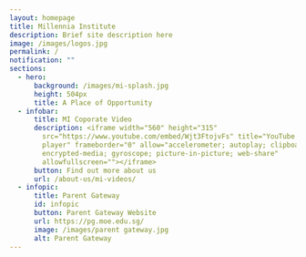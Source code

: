 ```yaml
---
layout: homepage
title: Millennia Institute
description: Brief site description here
image: /images/logos.jpg
permalink: /
notification: ""
sections:
  - hero:
      background: /images/mi-splash.jpg
      height: 504px
      title: A Place of Opportunity
  - infobar:
      title: MI Coporate Video
      description: <iframe width="560" height="315"
        src="https://www.youtube.com/embed/Wjt3FtojvFs" title="YouTube video
        player" frameborder="0" allow="accelerometer; autoplay; clipboard-write;
        encrypted-media; gyroscope; picture-in-picture; web-share"
        allowfullscreen=""></iframe>
      button: Find out more about us
      url: /about-us/mi-videos/
  - infopic:
      title: Parent Gateway
      id: infopic
      button: Parent Gateway Website
      url: https://pg.moe.edu.sg/
      image: /images/parent gateway.jpg
      alt: Parent Gateway
---
```


